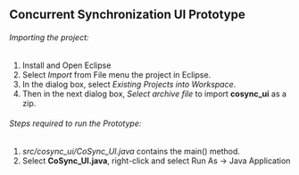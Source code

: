 ## Concurrent Synchronization UI Prototype


###### Importing the project:
1. Install and Open Eclipse
2. Select *Import* from File menu the project in Eclipse.
3. In the dialog box, select *Existing Projects into Workspace*.
4. Then in the next dialog box, *Select archive file* to import **cosync_ui** as a zip.


###### Steps required to run the Prototype:
1. *src/cosync_ui/CoSync_UI.java* contains the main() method.
2. Select **CoSync_UI.java**, right-click and select Run As -> Java Application
